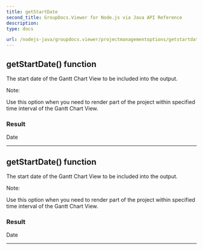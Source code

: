 ```yaml
---
title: getStartDate
second_title: GroupDocs.Viewer for Node.js via Java API Reference
description: 
type: docs

url: /nodejs-java/groupdocs.viewer/projectmanagementoptions/getstartdate/
---
```


## getStartDate()  function

 The start date of the Gantt Chart View to be included into the output.
 
 
 Note:
 
 
 Use this option when you need to render part of the project
 within specified time interval of the Gantt Chart View.
 

### Result
Date


---


## getStartDate()  function

 The start date of the Gantt Chart View to be included into the output.
 
 
 Note:
 
 
 Use this option when you need to render part of the project
 within specified time interval of the Gantt Chart View.
 

### Result
Date


---


